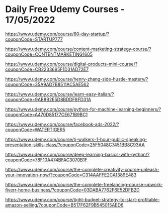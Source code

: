 # Daily Free Udemy Courses - 17/05/2022

https://www.udemy.com/course/60-day-startup/?couponCode=STARTUP777
https://www.udemy.com/course/content-marketing-strategy-course/?couponCode=CONTENTMARKETING1605
https://www.udemy.com/course/digital-products-mini-course/?couponCode=CB2233695F1D31AD72E7
https://www.udemy.com/course/henry-zhang-side-hustle-mastery/?couponCode=35A9AD7B8511AC5AE562
https://www.udemy.com/course/learn-easy-italian/?couponCode=9AB8B2E5D8BDDF8FD31A
https://www.udemy.com/course/python-for-machine-learning-beginners/?couponCode=A470D85177CE671B9BC1
https://www.udemy.com/course/facebook-ads-2022/?couponCode=WATERTIGER5
https://www.udemy.com/course/tj-walkers-1-hour-public-speaking-presentation-skills-class/?couponCode=25F5048C7451BB8C93AA
https://www.udemy.com/course/deep-learning-basics-with-python/?couponCode=78F10A474BFAC3070B1F
https://www.udemy.com/course/the-complete-creativity-course-unleash-your-innovation-now/?couponCode=C314AAFFE2CA1389E483
https://www.udemy.com/course/the-complete-freelancing-course-upwork-fiverr-home-business/?couponCode=03DABA7762F6E52DFB2D
https://www.udemy.com/course/tight-budget-strategy-to-start-profitable-amazon-selling/?couponCode=B517F62F9B545015AED6
